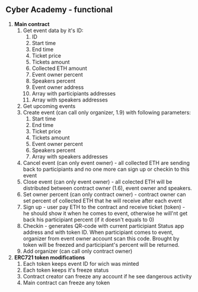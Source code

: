 ## Cyber Academy - functional

1. __Main contract__
    1. Get event data by it's ID:
        1. ID
        2. Start time
        3. End time
        4. Ticket price
        5. Tickets amount
        6. Collected ETH amount
        7. Event owner percent
        8. Speakers percent
        9. Event owner address
        10. Array with participiants addresses
        11. Array with speakers addresses
    2. Get upcoming events
    3. Create event (can call only organizer, 1.9) with following parameters:
        1. Start time
        2. End time
        3. Ticket price
        4. Tickets amount
        5. Event owner percent
        6. Speakers percent
        7. Array with speakers addresses
    4. Cancel event (can only event owner) - all collected ETH are sending back to participiants and no one more can sign up or checkin to this event
    5. Close event (can only event owner) - all colected ETH will be distributed between contract owner (1.6), event owner and speakers.
    6. Set owner percent (can only contract owner) - contract owner can set percent of collected ETH that he will receive after each event
    7. Sign up - user pay ETH to the contract and receive ticket (token) - he should show it when he comes to event, otherwise he will'nt get back his participiant percent (if it doesn't equals to 0)
    8. Checkin - generates QR-code with current participiant Status app address and with token ID. When participiant comes to event, organizer from event owner account scan this code. Brought by token will be freezed and participiant's percent will be returned.
    9. Add organizer (can call only contract owner)
2. __ERC721 token modifications__
    1. Each token keeps event ID for wich was minted
    2. Each token keeps it's freeze status
    3. Contract creator can freeze any account if he see dangerous activity
    4. Main contract can freeze any token
